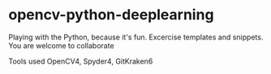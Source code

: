 # opencv-python-deeplearning
Playing with the Python, because it's fun.
Excercise templates and snippets. 
You are welcome to collaborate

Tools used OpenCV4, Spyder4, GitKraken6
